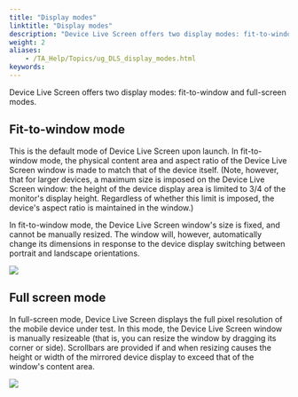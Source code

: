 ```yaml
--- 
title: "Display modes"
linktitle: "Display modes"
description: "Device Live Screen offers two display modes: fit-to-window and full-screen modes. Fit-to-window mode This is the default mode of Device Live Screen upon launch. In fit-to-window mode, the physical ..."
weight: 2
aliases: 
    - /TA_Help/Topics/ug_DLS_display_modes.html
keywords: 
---
```


Device Live Screen offers two display modes: fit-to-window and full-screen modes.

## Fit-to-window mode

This is the default mode of Device Live Screen upon launch. In fit-to-window mode, the physical content area and aspect ratio of the Device Live Screen window is made to match that of the device itself. \(Note, however, that for larger devices, a maximum size is imposed on the Device Live Screen window: the height of the device display area is limited to 3/4 of the monitor's display height. Regardless of whether this limit is imposed, the device's aspect ratio is maintained in the window.\)

In fit-to-window mode, the Device Live Screen window's size is fixed, and cannot be manually resized. The window will, however, automatically change its dimensions in response to the device display switching between portrait and landscape orientations.

![](/images/TA_Help/Images/live_view_2.png)

## Full screen mode

In full-screen mode, Device Live Screen displays the full pixel resolution of the mobile device under test. In this mode, the Device Live Screen window is manually resizeable \(that is, you can resize the window by dragging its corner or side\). Scrollbars are provided if and when resizing causes the height or width of the mirrored device display to exceed that of the window's content area.

![](/images/TA_Help/Images/live_view_full_screen.png)




